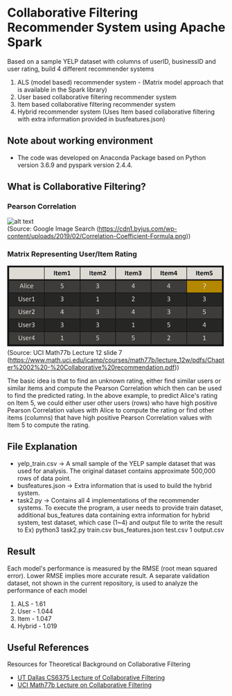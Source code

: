 # Collaborative Filtering Recommender System using Apache Spark

Based on a sample YELP dataset with columns of userID, businessID and user rating, build 4 different recommender systems
1) ALS (model based) recommender system - (Matrix model approach that is available in the Spark library)
2) User based collaborative filtering recommender system
3) Item based collaborative filtering recommender system
4) Hybrid recommender system (Uses Item based collaborative filtering with extra information provided in busfeatures.json)


## Note about working environment

* The code was developed on Anaconda Package based on Python version 3.6.9 and pyspark version 2.4.4.


## What is Collaborative Filtering?

### Pearson Correlation
![alt text](https://cdn1.byjus.com/wp-content/uploads/2019/02/Correlation-Coefficient-Formula.png)  
(Source: Google Image Search (https://cdn1.byjus.com/wp-content/uploads/2019/02/Correlation-Coefficient-Formula.png))

### Matrix Representing User/Item Rating
![alt text](https://github.com/frozendrpepper/Spark-Recommender-System/blob/master/user_item_matrix.png?raw=true)  
(Source: UCI Math77b Lecture 12 slide 7 (https://www.math.uci.edu/icamp/courses/math77b/lecture_12w/pdfs/Chapter%2002%20-%20Collaborative%20recommendation.pdf))

The basic idea is that to find an unknown rating, either find similar users or similar items and compute the Pearson Correlation which then can be used to find the predicted rating. In the above example, to predict Alice's rating on Item 5, we could either user other users (rows) who have high positive Pearson Correlation values with Alice
to compute the rating or find other items (columns) that have high positive Pearson Correlation values with Item 5 to compute the rating.

## File Explanation

* yelp_train.csv -> A small sample of the YELP sample dataset that was used for analysis. The original dataset contains approximate 500,000 rows of data point.
* busfeatures.json -> Extra information that is used to build the hybrid system.
* task2.py -> Contains all 4 implementations of the recommender systems. To execute the program, a user needs to provide train dataset,
              additional bus_features data containing extra information for hybrid system, test dataset, which case (1~4) and output file to write the result to
              Ex) python3 task2.py train.csv bus_features.json test.csv 1 output.csv


## Result
Each model's performance is measured by the RMSE (root mean squared error). Lower RMSE implies more accurate result. A separate validation dataset, not shown in the current repository, is used to analyze the performance of each model

1) ALS - 1.61
2) User - 1.044
3) Item - 1.047
4) Hybrid - 1.019


## Useful References

Resources for Theoretical Background on Collaborative Filtering
* [UT Dallas CS6375 Lecture of Collaborative Filtering](https://personal.utdallas.edu/~nrr150130/cs6375/2015fa/lects/Lecture_23_CF.pdf)
* [UCI Math77b Lecture on Collaborative Filtering](https://www.math.uci.edu/icamp/courses/math77b/lecture_12w/pdfs/Chapter%2002%20-%20Collaborative%20recommendation.pdf)
